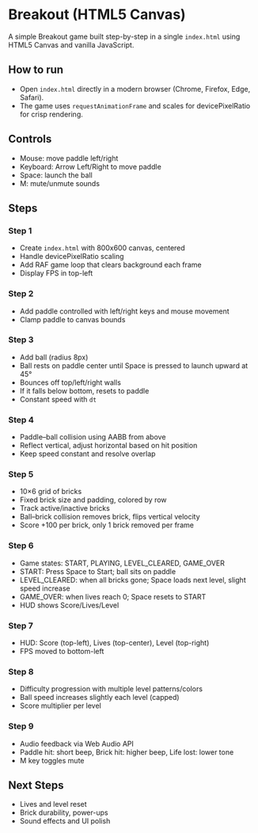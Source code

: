 # Breakout (HTML5 Canvas)

A simple Breakout game built step-by-step in a single `index.html` using HTML5 Canvas and vanilla JavaScript.

## How to run
- Open `index.html` directly in a modern browser (Chrome, Firefox, Edge, Safari).
- The game uses `requestAnimationFrame` and scales for devicePixelRatio for crisp rendering.

## Controls
- Mouse: move paddle left/right
- Keyboard: Arrow Left/Right to move paddle
- Space: launch the ball
 - M: mute/unmute sounds

## Steps

### Step 1
- Create `index.html` with 800x600 canvas, centered
- Handle devicePixelRatio scaling
- Add RAF game loop that clears background each frame
- Display FPS in top-left

### Step 2
- Add paddle controlled with left/right keys and mouse movement
- Clamp paddle to canvas bounds

### Step 3
- Add ball (radius 8px)
- Ball rests on paddle center until Space is pressed to launch upward at 45°
- Bounces off top/left/right walls
- If it falls below bottom, resets to paddle
- Constant speed with `dt`

### Step 4
- Paddle–ball collision using AABB from above
- Reflect vertical, adjust horizontal based on hit position
- Keep speed constant and resolve overlap

### Step 5
- 10×6 grid of bricks
- Fixed brick size and padding, colored by row
- Track active/inactive bricks
- Ball–brick collision removes brick, flips vertical velocity
- Score +100 per brick, only 1 brick removed per frame

### Step 6
- Game states: START, PLAYING, LEVEL_CLEARED, GAME_OVER
- START: Press Space to Start; ball sits on paddle
- LEVEL_CLEARED: when all bricks gone; Space loads next level, slight speed increase
- GAME_OVER: when lives reach 0; Space resets to START
- HUD shows Score/Lives/Level

### Step 7
- HUD: Score (top-left), Lives (top-center), Level (top-right)
- FPS moved to bottom-left

### Step 8
- Difficulty progression with multiple level patterns/colors
- Ball speed increases slightly each level (capped)
- Score multiplier per level

### Step 9
- Audio feedback via Web Audio API
- Paddle hit: short beep, Brick hit: higher beep, Life lost: lower tone
- M key toggles mute

## Next Steps
- Lives and level reset
- Brick durability, power-ups
- Sound effects and UI polish

